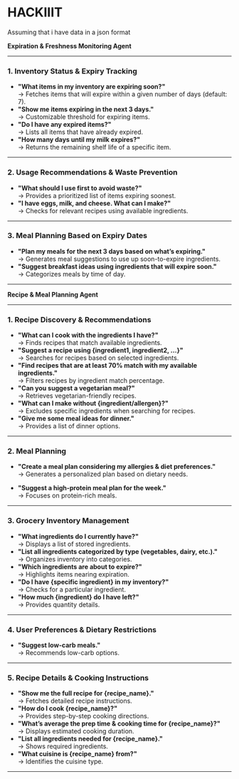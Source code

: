 # HACKIIIT

Assuming that i have data in a json format


<!-- APPLICATIONS :
1. You: what all things are about to expire

HACKIIIT: DEBUG: Classifier selected: freshness_agent
Here are the items that will expire within the next 7 days:

1. **Rice** - Expires in 1 day (Quantity: 100 kilograms)
2. **Chicken Breast** - Expires in 4 days (Quantity: 20 kilograms)
3. **Apples** - Expires in 5 days (Quantity: 50 kilograms)
4. **Bread** - Expires in 6 days (Quantity: 30 loaves)

Would you like some suggestions on how to use these items?

You: which item is about to expire in 1 day

HACKIIIT: DEBUG: Classifier selected: freshness_agent
The item that is about to expire in 1 day is **Rice**. You have 100 kilograms of it.

Would you like some suggestions on how to use the rice before it expires? -->


**Expiration & Freshness Monitoring Agent**

---

### **1. Inventory Status & Expiry Tracking**
- **"What items in my inventory are expiring soon?"**  
  → Fetches items that will expire within a given number of days (default: 7).  
- **"Show me items expiring in the next 3 days."**  
  → Customizable threshold for expiring items.  
- **"Do I have any expired items?"**  
  → Lists all items that have already expired.  
- **"How many days until my milk expires?"**  
  → Returns the remaining shelf life of a specific item.  





---

### **2. Usage Recommendations & Waste Prevention**
- **"What should I use first to avoid waste?"**  
  → Provides a prioritized list of items expiring soonest.    
- **"I have eggs, milk, and cheese. What can I make?"**  
  → Checks for relevant recipes using available ingredients.  

---



### **3. Meal Planning Based on Expiry Dates**
- **"Plan my meals for the next 3 days based on what’s expiring."**  
  → Generates meal suggestions to use up soon-to-expire ingredients.  
- **"Suggest breakfast ideas using ingredients that will expire soon."**  
  → Categorizes meals by time of day.  

---






 **Recipe & Meal Planning Agent**  

---

### **1. Recipe Discovery & Recommendations**  
- **"What can I cook with the ingredients I have?"**  
  → Finds recipes that match available ingredients.  
- **"Suggest a recipe using {ingredient1, ingredient2, ...}"**  
  → Searches for recipes based on selected ingredients.  
- **"Find recipes that are at least 70% match with my available ingredients."**  
  → Filters recipes by ingredient match percentage.  
- **"Can you suggest a vegetarian meal?"**  
  → Retrieves vegetarian-friendly recipes.  
- **"What can I make without {ingredient/allergen}?"**  
  → Excludes specific ingredients when searching for recipes.  
- **"Give me some meal ideas for dinner."**  
  → Provides a list of dinner options.  



---

### **2. Meal Planning**  
- **"Create a meal plan considering my allergies & diet preferences."**  
  → Generates a personalized plan based on dietary needs.  

- **"Suggest a high-protein meal plan for the week."**  
  → Focuses on protein-rich meals.  




---

### **3. Grocery Inventory Management**  
- **"What ingredients do I currently have?"**  
  → Displays a list of stored ingredients.  
- **"List all ingredients categorized by type (vegetables, dairy, etc.)."**  
  → Organizes inventory into categories.  
- **"Which ingredients are about to expire?"**  
  → Highlights items nearing expiration.  
- **"Do I have {specific ingredient} in my inventory?"**  
  → Checks for a particular ingredient.  
- **"How much {ingredient} do I have left?"**  
  → Provides quantity details.  



---

### **4. User Preferences & Dietary Restrictions**  
- **"Suggest low-carb meals."**  
  → Recommends low-carb options. 


---

### **5. Recipe Details & Cooking Instructions**  
- **"Show me the full recipe for {recipe_name}."**  
  → Fetches detailed recipe instructions.  
- **"How do I cook {recipe_name}?"**  
  → Provides step-by-step cooking directions.  
- **"What’s average the prep time & cooking time for {recipe_name}?"**  
  → Displays estimated cooking duration.  
- **"List all ingredients needed for {recipe_name}."**  
  → Shows required ingredients.  
- **"What cuisine is {recipe_name} from?"**  
  → Identifies the cuisine type.  







---

